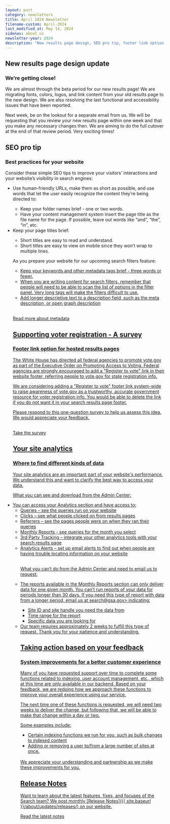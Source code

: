 ```yaml
---
layout: post
category: newsletters
title: April 2024 Newsletter
filename-custom: April-2024
last_modified_at: May 14, 2024
sidenav: about_us
newsletter-year: 2024
description: "New results page design, SEO pro tip, footer link option, site analytics, systemp improvements, release notes."
---
```


## New results page design update

### We’re getting close!

We are almost through the beta period for our new results page! We are migrating fonts, colors, logos, and link content from your old results page to the new design. We are also resolving the last functional and accessibility issues that have been reported. 

Next week, be on the lookout for a separate email from us. We will be requesting that you review your new results page within one week and that you make any necessary changes then. We are aiming to do the full cutover at the end of that review period. Very exciting times!




## SEO pro tip

### Best practices for your website

Consider these simple SEO tips to improve your visitors’ interactions and your website’s visibility in search  engines:

<ul>
<li>Use human-friendly URLs, make them as short as possible, and use words that let the user easily recognize the content they’re being directed to:</li>
<ul><li>Keep your folder names brief - one or two words.</li>
<li>Have your content management system insert the page title as the file name for the page. If possible, leave out words like “and”, “the”, “in”, etc.</li></ul>
<li>Keep your page titles brief:</li>
<ul><li>Short titles are easy to read and understand.</li>
<li>Short titles are easy to view on mobile since they won’t wrap to multiple lines.</li>
</ul>

<p>As you prepare your website for our upcoming search filters feature:</p>
<ul>
<u><li>Keep your keywords and other metadata tags brief - three words or fewer.</li>
<li>When you are writing content for search filters, remember that people will need to be able to scan the list of options in the filter panel. Very long tags will make the filters difficult to use.</li>
<li>Add longer descriptive text to a description field, such as the meta description, or open graph description</li>
</ul>
  
<br>[Read more about metadata](https://search.gov/indexing/metadata.html)</br>




## Supporting voter registration - A survey

### Footer link option for hosted results pages

The White House has directed all federal agencies to promote vote.gov as part of the [Executive Order on Promoting Access to Voting](https://www.whitehouse.gov/briefing-room/presidential-actions/2021/03/07/executive-order-on-promoting-access-to-voting/). Federal agencies are strongly encouraged to add a "Register to vote" link in their website footer, referring people to vote.gov for state registration info.

We are considering adding a "Register to vote" footer link system-wide to raise awareness of vote.gov as a trustworthy, accurate government resource for voter registration info. You would be able to delete the link if you do not want it in your search results page footer.

Please respond to this one-question survey to help us assess this idea. We would appreciate your feedback.

<br>[Take the survey](https://touchpoints.app.cloud.gov/touchpoints/bfac5461/submit)</br>




## Your site analytics

### Where to find different kinds of data

Your site analytics are an important part of your website's performance. We understand this and want to clarify the best way to access your data.

What you can see and download from the Admin Center:

<li>You can access your Analytics section and have access to:
 <ul>
 <li>
 <a href="https://search.gov/admin-center/analytics/queries.html">Queries</a> – see the queries run on your website
<li>
 <a href="https://search.gov/admin-center/analytics/clicks.html">Clicks</a> – see what people clicked on from results pages
<li>
 <a href="https://search.gov/admin-center/analytics/referrers.html">Referrers</a> – see the pages people were on when they ran their queries
<li>
 <a href="https://search.gov/admin-center/analytics/monthly-reports.html">Monthly Reports</a> - see queries for the month you select
<li>
<a href="https://search.gov/admin-center/analytics/third-party.html">3rd Party Tracking</a> – integrate your other analytics tools with your search results page
<li>
<a href="https://search.gov/admin-center/analytics/analytics-alerts.html">Analytics Alerts</a> – set up email alerts to find out when people are having trouble locating information on your website
</li>


<br>What you can&rsquo;t do from the Admin Center and need to email us to request:</br>

<li>The reports available in the Monthly Reports section can only deliver data for one given month. You can&rsquo;t run reports of your data for periods longer than 30 days. If you need this type of report with data from a longer period, email us at search@gsa.gov&gt; indicating:</li>

<ul><li>Site ID and site handle you need the data from</li>
<li>Time range for the report</li>
<li>Specific data you are looking for</li>
</ul>  
<li>Our team requires approximately 2 weeks to fulfill this type of request. Thank you for your patience and understanding.</li> 




## Taking action based on your feedback

### System improvements for a better customer experience

Many of you have requested support over time to complete some functions related to indexing, user account management, etc., which at this time are only available in our backend. Based on your feedback, we are redoing how we approach these functions to improve your overall experience using our service. 

The next time one of these functions is requested, we will need two weeks to deliver the change, but following that, we will be able to make that change within a day or two. 

Some examples include:
<ul>
<li>Certain indexing functions we run for you, such as bulk changes to indexed content  
<li>Adding or removing a user to/from a large number of sites at once.</li>
</ul>
<br>We appreciate your understanding and partnership as we make these improvements for you.





## Release Notes

Want to learn about the latest features, fixes, and focuses of the Search team? We post monthly [Release Notes]({{ site.baseurl }}/about/updates/releases/) on our website.

[Read the latest notes]({{site.baseurl}}/about/updates/releases/march-2024.html)
